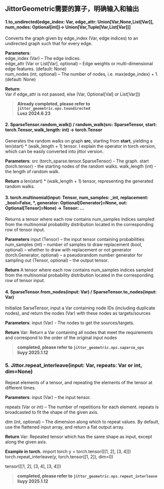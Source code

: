 ## JittorGeometric需要的算子，明确输入和输出

#### 1.to_undirected(edge_index: Var, edge_attr: Union[Var,None,List[Var]], num_nodes: Optional[int])→ Union[Var,Tuple[Var,List[Var]]]
Converts the graph given by edge_index (Var, edge indices) to an undirected graph such that for every edge.

**Parameters**:  
edge_index (Var) – The edge indices.  
edge_attr (Var or List[Var], optional) – Edge weights or multi-dimensional edge features. (default: None)  
num_nodes (int, optional) – The number of nodes, i.e. max(edge_index) + 1. (default: None)

**Return**:  
Var if edge_attr is not passed, else (Var, Optional[Val] or List[Var]])

><strong><span style="color: #4B4B4B;">Already completed, please refer to  `jittor_geometric.ops.toundirected `
<span></strong><br>
><strong><span style="color: #4B4B4B;">Lusz 2024.6.23
<span></strong>


#### 2. SparseTensor.random_walk() / random_walk(src: SparseTensor, start: torch.Tensor, walk_length: int) -> torch.Tensor
Generates the random walks on graph **src**, starting from **start**, yielding a len(start) * (walk_length + 1) tensor.
I explain the operator in torch version, which can be easily converted into jittor version.

**Parameters**:
src (torch_sparse.tensor.SparseTensor) - The graph.
start (torch.tensor) - the starting nodes of the random walks.
walk_length (int) - the length of random walk.

**Return**
a len(start) * (walk_length + 1) tensor, representing the generated random walks.

#### 3. torch.multinomial(input: Tensor, num_samples: _int, replacement: _bool=False, *, generator: Optional[Generator]=None, out: Optional[Tensor]=None) -> Tensor: ...
Returns a tensor where each row contains num_samples indices sampled from the multinomial probability distribution located in the corresponding row of tensor input.

**Parameters**
input (Tensor) – the input tensor containing probabilities
num_samples (int) – number of samples to draw
replacement (bool, optional) – whether to draw with replacement or not
generator (torch.Generator, optional) – a pseudorandom number generator for sampling
out (Tensor, optional) – the output tensor.

**Return**
A tensor where each row contains num_samples indices sampled from the multinomial probability distribution located in the corresponding row of tensor input.



#### 4. SparseTensor.from_nodes(input: Var) / SparseTensor.to_nodes(input: Var) 

Initialize SarseTensor, input a Var containing node IDs (including duplicate nodes), and return the nodes (Var) with these nodes as targets/sources

**Parameters**:
input (Var) - The nodes to get the sources/targets. 

**Return**
Var: Return a Var containing all nodes that meet the requirements and correspond to the order of the original input nodes

><strong><span style="color: #4B4B4B;">completed, please refer to  `jittor_geometric.ops.saparse_ops `
<span></strong><br>
><strong><span style="color: #4B4B4B;">liuyy 2025.1.12
<span></strong>

### 5. Jittor.repeat_interleave(input: Var, repeats: Var or int, dim=None)
Repeat elements of a tensor, and repeating the elements of the tensor at different times. 


**Parameters**:
input (Var) – the input tensor.

repeats (Var or int) – The number of repetitions for each element. repeats is broadcasted to fit the shape of the given axis.

dim (int, optional) – The dimension along which to repeat values. By default, use the flattened input array, and return a flat output array.

**Return**
Var: Repeated tensor which has the same shape as input, except along the given axis. 

**Example in torch.**
import torch
y = torch.tensor([[1, 2], [3, 4]])
torch.repeat_interleave(y, torch.tensor([1, 2]), dim=0)

tensor([[1, 2],
        [3, 4],
        [3, 4]])
><strong><span style="color: #4B4B4B;">completed, please refer to  `jittor_geometric.ops.repeat_interleave `
<span></strong><br>
><strong><span style="color: #4B4B4B;">liuyy 2025.1.12
<span></strong>

